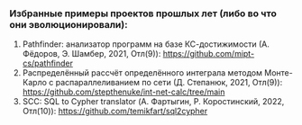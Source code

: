 ### Избранные примеры проектов прошлых лет (либо во что они эволюционировали):

1. Pathfinder: анализатор программ на базе КС-достижимости (А. Фёдоров, Э. Шамбер, 2021, Отл(9)): https://github.com/mipt-cs/pathfinder
2. Распределённый рассчёт определённого интеграла методом Монте-Карло с распараллеливанием по сети (Д. Степанюк, 2021, Отл(9)): https://github.com/stepthenuke/int-net-calc/tree/main
3. SCC: SQL to Cypher translator (А. Фартыгин, Р. Коростинский, 2022, Отл(10)): https://github.com/temikfart/sql2cypher
